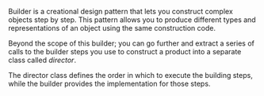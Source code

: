 Builder is a creational design pattern that lets you construct complex objects step by step. This pattern
allows you to produce different types and representations of an object using the same construction code.

Beyond the scope of this builder; you can go further and extract a series of calls to the builder steps you use
to construct a product into a separate class called _director_.

The director class defines the order in which to execute the building steps, while the builder provides
the implementation for those steps.

